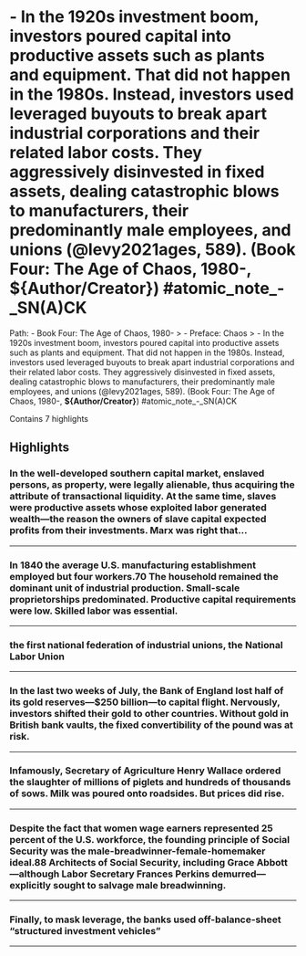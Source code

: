 # - In the 1920s investment boom, investors poured capital into productive assets such as plants and equipment. That did not happen in the 1980s. Instead, investors used leveraged buyouts to break apart industrial corporations and their related labor costs. They aggressively disinvested in fixed assets, dealing catastrophic blows to manufacturers, their predominantly male employees, and unions (@levy2021ages, 589). (Book Four: The Age of Chaos, 1980-, __${Author/Creator}__) #atomic_note_-_SN(A)CK

Path: - Book Four: The Age of Chaos, 1980- > - Preface: Chaos > - In the 1920s investment boom, investors poured capital into productive assets such as plants and equipment. That did not happen in the 1980s. Instead, investors used leveraged buyouts to break apart industrial corporations and their related labor costs. They aggressively disinvested in fixed assets, dealing catastrophic blows to manufacturers, their predominantly male employees, and unions (@levy2021ages, 589). (Book Four: The Age of Chaos, 1980-, __${Author/Creator}__) #atomic_note_-_SN(A)CK

Contains 7 highlights

## Highlights

### In the well-developed southern capital market, enslaved persons, as property, were legally alienable, thus acquiring the attribute of transactional liquidity. At the same time, slaves were productive assets whose exploited labor generated wealth—the reason the owners of slave capital expected profits from their investments. Marx was right that…  
---

### In 1840 the average U.S. manufacturing establishment employed but four workers.70 The household remained the dominant unit of industrial production. Small-scale proprietorships predominated. Productive capital requirements were low. Skilled labor was essential.  
---

### the first national federation of industrial unions, the National Labor Union  
---

### In the last two weeks of July, the Bank of England lost half of its gold reserves—$250 billion—to capital flight. Nervously, investors shifted their gold to other countries. Without gold in British bank vaults, the fixed convertibility of the pound was at risk.  
---

### Infamously, Secretary of Agriculture Henry Wallace ordered the slaughter of millions of piglets and hundreds of thousands of sows. Milk was poured onto roadsides. But prices did rise.  
---

### Despite the fact that women wage earners represented 25 percent of the U.S. workforce, the founding principle of Social Security was the male-breadwinner-female-homemaker ideal.88 Architects of Social Security, including Grace Abbott—although Labor Secretary Frances Perkins demurred—explicitly sought to salvage male breadwinning.  
---

### Finally, to mask leverage, the banks used off-balance-sheet “structured investment vehicles”  
---

